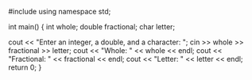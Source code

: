 #include <iostream>
using namespace std;

int main()
{
  int whole;
  double fractional;
  char letter;
  
  cout << "Enter an integer, a double, and a character: ";
  cin >> whole >> fractional >> letter;
  cout << "Whole: " << whole << endl;
  cout << "Fractional: " << fractional << endl;
  cout << "Letter: " << letter << endl;
  return 0;
}

